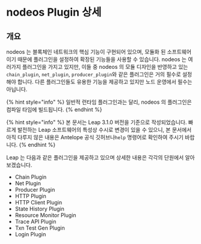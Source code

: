 # nodeos Plugin 상세

## 개요

nodeos 는 블록체인 네트워크의 핵심 기능이 구현되어 있으며, 모듈화 된 소프트웨어이기 때문에 플러그인을 설정하여 확장된 기능들을 사용할 수 있습니다. nodeos 는 여러가지 플러그인을 가지고 있지만, 이들 중 nodeos 의 모듈 디자인을 반영하고 있는 `chain_plugin`, `net_plugin`, `producer_plugin`와 같은 플러그인은 거의 필수로 설정해야 합니다. 다른 플러그인들도 유용한 기능을 제공하고 있지만 노드 운영에서 필수는 아닙니다.

{% hint style="info" %}
일반적 런타임 플러그인과는 달리, nodeos 의 플러그인은 컴파일 타임에 빌드됩니다.
{% endhint %}

{% hint style="info" %}
본 문서는 Leap 3.1.0 버전을 기준으로 작성되었습니다. 빠르게 발전하는 Leap 소프트웨어의 특성상 수시로 변경이 있을 수 있으니, 본 문서에서 아직 다루지 않은 내용은 Antelope 공식 깃허브나`help` 명령어로  확인하여 주시기 바랍니다.
{% endhint %}

Leap 는 다음과 같은 플러그인을 제공하고 있으며 상세한 내용은 각각의 단원에서 알아보겠습니다.

* Chain Plugin
* Net Plugin
* Producer Plugin
* HTTP Plugin
* HTTP Client Plugin
* State History Plugin
* Resource Monitor Plugin
* Trace API Plugin
* Txn Test Gen Plugin
* Login Plugin
